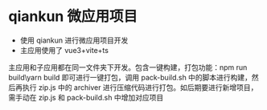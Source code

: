 # qiankun 微应用项目

- 使用 qiankun 进行微应用项目开发
- 主应用使用了 vue3+vite+ts

<!-- 子应用有 vue 和 react 双版本 -->

主应用和子应用都在同一文件夹下开发。包含一键构建，打包功能：npm run build\yarn build 即可进行一键打包，调用 pack-build.sh 中的脚本进行构建，然后再执行 zip.js 中的 archiver 进行压缩代码进行打包。如后期要进行新增项目，需手动在 zip.js 和 pack-build.sh 中增加对应项目
